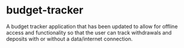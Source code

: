 # budget-tracker
A budget tracker application that has been updated to allow for offline access and functionality so that the user can track withdrawals and deposits with or without a data/internet connection.
